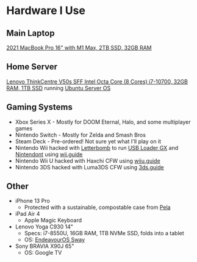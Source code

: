 # Hardware I Use

## Main Laptop

[2021 MacBook Pro 16" with M1 Max, 2TB SSD, 32GB RAM](https://support.apple.com/kb/SP858)

## Home Server
[Lenovo ThinkCentre V50s SFF Intel Octa Core (8 Cores) i7-10700, 32GB RAM, 1TB SSD](https://www.amazon.com/gp/product/B082XLBSG4) running [Ubuntu Server OS](https://ubuntu.com/server)

## Gaming Systems

- Xbox Series X - Mostly for DOOM Eternal, Halo, and some multiplayer games
- Nintendo Switch - Mostly for Zelda and Smash Bros
- Steam Deck - Pre-ordered! Not sure yet what I'll play on it
- Nintendo Wii hacked with [Letterbomb](https://wii.guide/letterbomb) to run [USB Loader GX](https://sourceforge.net/projects/usbloadergx/) and [Nintendont](https://github.com/FIX94/Nintendont) using [wii.guide](https://wii.guide)
- Nintendo Wii U hacked with Haxchi CFW using [wiiu.guide](https://wiiu.guide)
- Nintendo 3DS hacked with Luma3DS CFW using [3ds.guide](wiiu.guide)

## Other

- iPhone 13 Pro
  - Protected with a sustainable, compostable case from [Pela](https://pelacase.com/)
- iPad Air 4
  - Apple Magic Keyboard
- Lenovo Yoga C930 14"
  - Specs: i7-8550U, 16GB RAM, 1TB NVMe SSD, folds into a tablet
  - OS: [EndeavourOS Sway](https://github.com/EndeavourOS-Community-Editions/sway)
- Sony BRAVIA X90J 65"
  - OS: Google TV
